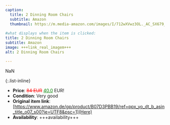 ```yaml
---
caption:
  title: 2 Dinning Room Chairs
  subtitle: Amazon
  thumbnail: https://m.media-amazon.com/images/I/712wXVwz3OL._AC_SX679_.jpg
  
#what displays when the item is clicked:
title: 2 Dinning Room Chairs
subtitle: Amazon
image: +++link_real_imagem+++
alt: 2 Dinning Room Chairs

---
```

NaN

{:.list-inline} 
- **Price**: <span style="color:red"><del>84 EUR</del></span> <span style="color:green"><ins>40.0</ins></span> EUR!
- **Condition**: Very good
- **Original item link**: [https://www.amazon.de/gp/product/B07D3PBB19/ref=ppx_yo_dt_b_asin_title_o07_s00?ie=UTF8&psc=1](Here)
- **Availability**: +++availability+++

